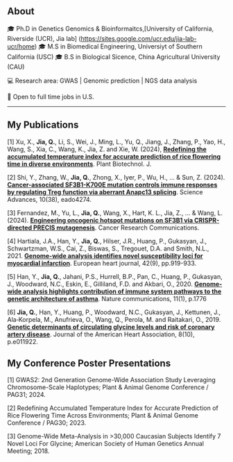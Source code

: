 ## About

🎓 Ph.D in Genetics Genomics & Bioinformaitcs,[University of California, Riverside (UCR), Jia lab] (https://sites.google.com/ucr.edu/jia-lab-ucr/home)
🎓 M.S in Biomedical Engineering, Universiyt of Southern California (USC)
🎓 B.S in Biological Sicence, China Agricultural University (CAU)

💻 Research area: GWAS | Genomic prediction | NGS data analysis 

👀 Open to full time jobs in U.S.

---
## My Publications

[1] Xu, X., **Jia, Q.**, Li, S., Wei, J., Ming, L., Yu, Q., Jiang, J., Zhang, P., Yao, H., Wang, S., Xia, C., Wang, K., Jia, Z. and Xie, W. (2024), **[Redefining the accumulated temperature index for accurate prediction of rice flowering time in diverse environments](https://doi.org/10.1111/pbi.14498)**. Plant Biotechnol. J.

[2]	Shi, Y., Zhang, W., **Jia, Q.**, Zhong, X., Iyer, P., Wu, H., ... & Sun, Z. (2024). **[Cancer-associated SF3B1-K700E mutation controls immune responses by regulating Treg function via aberrant Anapc13 splicing](https://doi.org/10.1126/sciadv.ado4274)**. Science Advances, 10(38), eado4274.

[3]	Fernandez, M., Yu, L., **Jia, Q.**, Wang, X., Hart, K. L., Jia, Z., ... & Wang, L. (2024). **[Engineering oncogenic hotspot mutations on SF3B1 via CRISPR-directed PRECIS mutagenesis](https://doi.org/10.1158/2767-9764.crc-24-0145)**. Cancer Research Communications.

[4]	Hartiala, J.A., Han, Y., **Jia, Q.**, Hilser, J.R., Huang, P., Gukasyan, J., Schwartzman, W.S., Cai, Z., Biswas, S., Tregouet, D.A. and Smith, N.L., 2021. **[Genome-wide analysis identifies novel susceptibility loci for myocardial infarction](https://doi.org/10.1093/eurheartj/ehaa1040)**. European heart journal, 42(9), pp.919-933.

[5]	Han, Y., **Jia, Q.**, Jahani, P.S., Hurrell, B.P., Pan, C., Huang, P., Gukasyan, J., Woodward, N.C., Eskin, E., Gilliland, F.D. and Akbari, O., 2020. **[Genome-wide analysis highlights contribution of immune system pathways to the genetic architecture of asthma](https://doi.org/10.1038/s41467-020-15649-3)**. Nature communications, 11(1), p.1776

[6]	**Jia, Q.**, Han, Y., Huang, P., Woodward, N.C., Gukasyan, J., Kettunen, J., Ala‐Korpela, M., Anufrieva, O., Wang, Q., Perola, M. and Raitakari, O., 2019. **[Genetic determinants of circulating glycine levels and risk of coronary artery disease](https://doi.org/10.1161/JAHA.119.011922)**. Journal of the American Heart Association, 8(10), p.e011922.



## My Conference Poster Presentations

[1]	GWAS2: 2nd Generation Genome-Wide Association Study Leveraging Chromosome-Scale Haplotypes; Plant & Animal Genome Conference / PAG31; 2024. 

[2]	Redefining Accumulated Temperature Index for Accurate Prediction of Rice Flowering Time Across Environments; Plant & Animal Genome Conference / PAG30; 2023. 

[3]	Genome-Wide Meta-Analysis in >30,000 Caucasian Subjects Identify 7 Novel Loci For Glycine; American Society of Human Genetics Annual Meeting; 2018.


